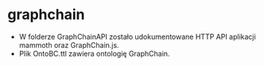 # graphchain
- W folderze GraphChainAPI zostało udokumentowane HTTP API aplikacji mammoth oraz GraphChain.js.
- Plik OntoBC.ttl zawiera ontologię GraphChain.
